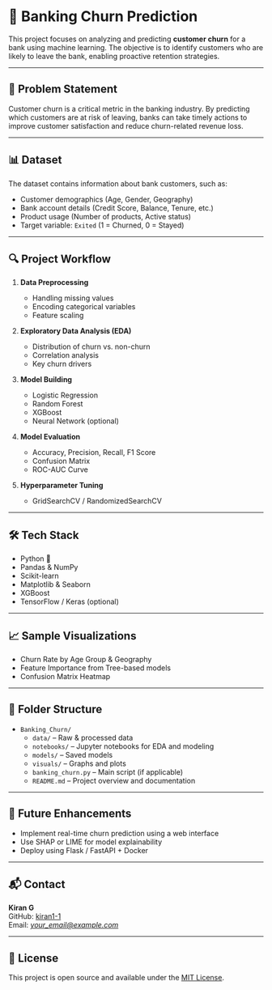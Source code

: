 # 🏦 Banking Churn Prediction

This project focuses on analyzing and predicting **customer churn** for a bank using machine learning. The objective is to identify customers who are likely to leave the bank, enabling proactive retention strategies.

---

## 📌 Problem Statement

Customer churn is a critical metric in the banking industry. By predicting which customers are at risk of leaving, banks can take timely actions to improve customer satisfaction and reduce churn-related revenue loss.

---

## 📊 Dataset

The dataset contains information about bank customers, such as:

- Customer demographics (Age, Gender, Geography)
- Bank account details (Credit Score, Balance, Tenure, etc.)
- Product usage (Number of products, Active status)
- Target variable: `Exited` (1 = Churned, 0 = Stayed)

---

## 🔍 Project Workflow

1. **Data Preprocessing**
   - Handling missing values
   - Encoding categorical variables
   - Feature scaling

2. **Exploratory Data Analysis (EDA)**
   - Distribution of churn vs. non-churn
   - Correlation analysis
   - Key churn drivers

3. **Model Building**
   - Logistic Regression
   - Random Forest
   - XGBoost
   - Neural Network (optional)

4. **Model Evaluation**
   - Accuracy, Precision, Recall, F1 Score
   - Confusion Matrix
   - ROC-AUC Curve

5. **Hyperparameter Tuning**
   - GridSearchCV / RandomizedSearchCV

---

## 🛠️ Tech Stack

- Python 🐍
- Pandas & NumPy
- Scikit-learn
- Matplotlib & Seaborn
- XGBoost
- TensorFlow / Keras (optional)

---

## 📈 Sample Visualizations

- Churn Rate by Age Group & Geography
- Feature Importance from Tree-based models
- Confusion Matrix Heatmap

---

## 📁 Folder Structure

- `Banking_Churn/`
  - `data/` – Raw & processed data
  - `notebooks/` – Jupyter notebooks for EDA and modeling
  - `models/` – Saved models
  - `visuals/` – Graphs and plots
  - `banking_churn.py` – Main script (if applicable)
  - `README.md` – Project overview and documentation

---

## 🚀 Future Enhancements

- Implement real-time churn prediction using a web interface
- Use SHAP or LIME for model explainability
- Deploy using Flask / FastAPI + Docker

---

## 📬 Contact

**Kiran G**  
GitHub: [kiran1-1](https://github.com/kiran1-1)  
Email: *your_email@example.com*

---

## 📝 License

This project is open source and available under the [MIT License](LICENSE).